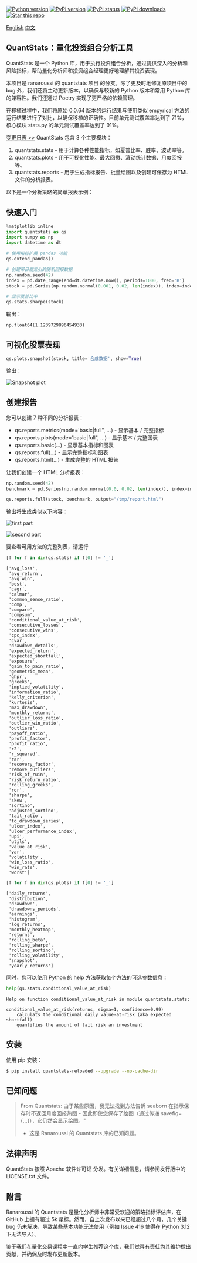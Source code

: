 [![Python version](https://img.shields.io/badge/python-3.10+-blue.svg?style=flat)](https://pypi.python.org/pypi/quantstats-reloaded)
[![PyPi version](https://img.shields.io/pypi/v/quantstats-reloaded.svg?maxAge=60)](https://pypi.python.org/pypi/quantstats-reloaded)
[![PyPi status](https://img.shields.io/pypi/status/quantstats-reloaded.svg?maxAge=60)](https://pypi.python.org/pypi/quantstats)
[![PyPi downloads](https://img.shields.io/pypi/zillionare/quantstat-reloaded/quantstats-reloaded.svg?maxAge=2592000&label=installs&color=%2327B1FF)](https://pypi.python.org/pypi/quantstats)
[![Star this repo](https://img.shields.io/github/stars/zillionare/quantstats-reloaded.svg?style=social&label=Star&maxAge=60)](https://github.com/zillionare/quantstats-reloaded)

[English](README.md)  [中文](README_zh.md)

## QuantStats：量化投资组合分析工具
QuantStats 是一个 Python 库，用于执行投资组合分析，通过提供深入的分析和风险指标，帮助量化分析师和投资组合经理更好地理解其投资表现。

本项目是 ranaroussi 的 quantstats 项目 的分支。除了更及时地修复原项目中的 bug 外，我们还将主动更新版本，以确保与较新的 Python 版本和常用 Python 库的兼容性。我们还通过 Poetry 实现了更严格的依赖管理。

在移植过程中，我们将原始 0.0.64 版本的运行结果与使用类似 empyrical 方法的运行结果进行了对比，以确保移植的正确性。目前单元测试覆盖率达到了 71%，核心模块 stats.py 的单元测试覆盖率达到了 91%。

[变更日志 >>](CHANGELOG.md)
QuantStats 包含 3 个主要模块：
1. quantstats.stats - 用于计算各种性能指标，如夏普比率、胜率、波动率等。
2. quantstats.plots - 用于可视化性能、最大回撤、滚动统计数据、月度回报等。
3. quantstats.reports - 用于生成指标报告、批量绘图以及创建可保存为 HTML 文件的分析报表。

以下是一个分析策略的简单报表示例：

## 快速入门
```python
%matplotlib inline
import quantstats as qs
import numpy as np
import datetime as dt

# 使用指标扩展 pandas 功能
qs.extend_pandas()

# 创建带日期索引的随机回报数据
np.random.seed(42)
index = pd.date_range(end=dt.datetime.now(), periods=1000, freq='B')
stock = pd.Series(np.random.normal(0.001, 0.02, len(index)), index=index)

# 显示夏普比率
qs.stats.sharpe(stock)
```
输出：
```text
np.float64(1.1239729896454933)
```

## 可视化股票表现
```python
qs.plots.snapshot(stock, title='合成数据', show=True)
```

输出：

![Snapshot plot](docs/snapshot.png)

## 创建报告
您可以创建 7 种不同的分析报表：
* qs.reports.metrics(mode='basic|full", ...) - 显示基本 / 完整指标
* qs.reports.plots(mode='basic|full", ...) - 显示基本 / 完整图表
* qs.reports.basic(...) - 显示基本指标和图表
* qs.reports.full(...) - 显示完整指标和图表
* qs.reports.html(...) - 生成完整的 HTML 报告
  
让我们创建一个 HTML 分析报表：

```python
np.random.seed(42)
benchmark = pd.Series(np.random.normal(0.0, 0.02, len(index)), index=index)

qs.reports.full(stock, benchmark, output="/tmp/report.html")
```

输出将生成类似以下内容：



![first part](docs/basic.jpg)

![second part](docs/drawdown.jpg)


要查看可用方法的完整列表，请运行
```python
[f for f in dir(qs.stats) if f[0] != '_']
```

```text
['avg_loss',
 'avg_return',
 'avg_win',
 'best',
 'cagr',
 'calmar',
 'common_sense_ratio',
 'comp',
 'compare',
 'compsum',
 'conditional_value_at_risk',
 'consecutive_losses',
 'consecutive_wins',
 'cpc_index',
 'cvar',
 'drawdown_details',
 'expected_return',
 'expected_shortfall',
 'exposure',
 'gain_to_pain_ratio',
 'geometric_mean',
 'ghpr',
 'greeks',
 'implied_volatility',
 'information_ratio',
 'kelly_criterion',
 'kurtosis',
 'max_drawdown',
 'monthly_returns',
 'outlier_loss_ratio',
 'outlier_win_ratio',
 'outliers',
 'payoff_ratio',
 'profit_factor',
 'profit_ratio',
 'r2',
 'r_squared',
 'rar',
 'recovery_factor',
 'remove_outliers',
 'risk_of_ruin',
 'risk_return_ratio',
 'rolling_greeks',
 'ror',
 'sharpe',
 'skew',
 'sortino',
 'adjusted_sortino',
 'tail_ratio',
 'to_drawdown_series',
 'ulcer_index',
 'ulcer_performance_index',
 'upi',
 'utils',
 'value_at_risk',
 'var',
 'volatility',
 'win_loss_ratio',
 'win_rate',
 'worst']
```
```python
[f for f in dir(qs.plots) if f[0] != '_']
```

```text
['daily_returns',
 'distribution',
 'drawdown',
 'drawdowns_periods',
 'earnings',
 'histogram',
 'log_returns',
 'monthly_heatmap',
 'returns',
 'rolling_beta',
 'rolling_sharpe',
 'rolling_sortino',
 'rolling_volatility',
 'snapshot',
 'yearly_returns']
```


同时，您可以使用 Python 的 help 方法获取每个方法的可选参数信息：
```python
help(qs.stats.conditional_value_at_risk)
```
```text
Help on function conditional_value_at_risk in module quantstats.stats:

conditional_value_at_risk(returns, sigma=1, confidence=0.99)
    calculats the conditional daily value-at-risk (aka expected shortfall)
    quantifies the amount of tail risk an investment
```

## 安装
使用 pip 安装：
```bash
$ pip install quantstats-reloaded --upgrade --no-cache-dir
```

## 已知问题

> From Quantstats:
> 由于某些原因，我无法找到方法告诉 seaborn 在指示保存时不返回月度回报热图 - 因此即使您保存了绘图（通过传递 savefig={...}），它仍然会显示绘图。" 
> - 这是 Ranaroussi 的 Quantstats 库的已知问题。

## 法律声明
QuantStats 按照 Apache 软件许可证 分发。有关详细信息，请参阅发行版中的 LICENSE.txt 文件。

## 附言
Ranaroussi 的 Quantstats 是量化分析师中非常受欢迎的策略指标评估库，在 GitHub 上拥有超过 5k 星标。然而，自上次发布以来已经超过八个月，几个关键 bug 仍未解决，导致某些基本功能无法使用（例如 Issue 416 使得在 Python 3.12 下无法导入）。

鉴于我们在量化交易课程中一直向学生推荐这个库，我们觉得有责任为其维护做出贡献，并确保及时发布更新版本。

